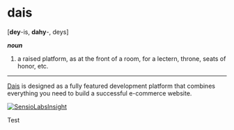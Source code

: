 dais
==================
[**dey**-is, **dahy**-, deys]

***noun***

 1. a raised platform, as at the front of a room, for a lectern, throne, seats of honor, etc.

----------

[Dais](http://dais.io) is designed as a fully featured development platform that combines everything you need to build a successful e-commerce website.

[![SensioLabsInsight](http://insight.sensiolabs.com/projects/f7d7e9a0-3536-4c79-8d49-6502fbcb40a5/big.png)](https://insight.sensiolabs.com/projects/f7d7e9a0-3536-4c79-8d49-6502fbcb40a5)

Test
